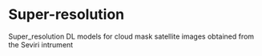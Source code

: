 # Super-resolution
Super_resolution DL models for cloud mask satellite images obtained from the Seviri intrument
